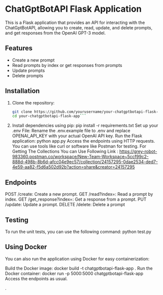 # ChatGptBotAPI Flask Application

This is a Flask application that provides an API for interacting with the ChatGptBotAPI, allowing you to create, read, update, and delete prompts, and get responses from the OpenAI GPT-3 model.

## Features

- Create a new prompt
- Read prompts by index or get responses from prompts
- Update prompts
- Delete prompts

## Installation

1. Clone the repository:
   ```bash
   git clone https://github.com/yourusername/your-chatgptbotapi-flask-app.git
   cd your-chatgptbotapi-flask-app```
2. Install dependencies using pip:
    pip install -r requirements.txt
Set up your .env File:
    Rename the .env.example file to .env and replace OPENAI_API_KEY with your actual OpenAI API key.
Run the Flask application:
  python app.py
Access the endpoints using HTTP requests. You can use tools like curl or software like Postman for testing.
For Getting The Collections You can Use Following Link :
https://grey-robot-983360.postman.co/workspace/New-Team-Workspace~5ccf99c2-888d-498b-8b6d-afcc04e9ec57/collection/24157295-0dae2534-ded7-4e59-aa82-f5d6a502d92b?action=share&creator=24157295
## Endpoints
POST /create: Create a new prompt.
GET /read?index=<index>: Read a prompt by index.
GET /get_response?index=<index>: Get a response from a prompt.
PUT /update: Update a prompt.
DELETE /delete: Delete a prompt
## Testing
To run the unit tests, you can use the following command:
    python test.py
## Using Docker
You can also run the application using Docker for easy containerization:

  Build the Docker image:
      docker build -t chatgptbotapi-flask-app .
  Run the Docker container:
      docker run -p 5000:5000 chatgptbotapi-flask-app
  Access the endpoints as usual.






.
